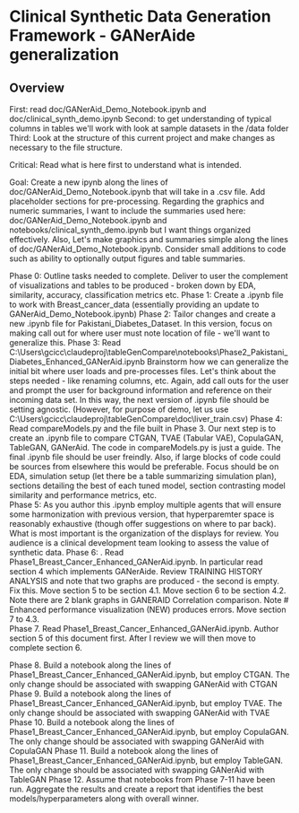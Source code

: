 # Clinical Synthetic Data Generation Framework - GANerAide generalization

## Overview

First: read doc/GANerAid_Demo_Notebook.ipynb and doc/clinical_synth_demo.ipynb
Second: to get understanding of typical columns in tables we'll work with look at sample datasets in the /data folder
Third: Look at the structure of this current project and make changes as necessary to the file structure. 

Critical: Read what is here first to understand what is intended. 

Goal: Create a new ipynb along the lines of doc/GANerAid_Demo_Notebook.ipynb that will take in a .csv file.  Add placeholder sections for pre-processing.  Regarding the graphics and numeric summaries, I want to include the summaries used here: doc/GANerAid_Demo_Notebook.ipynb and notebooks/clinical_synth_demo.ipynb but I want things organized effectively.  Also, Let's make graphics and summaries simple along the lines of doc/GANerAid_Demo_Notebook.ipynb.  Consider small additions to code such as ability to optionally output figures and table summaries.

Phase 0:  Outline tasks needed to complete. Deliver to user the complement of visualizations and tables to be produced - broken down by EDA, similarity, accuracy, classification metrics etc.
Phase 1: Create a .ipynb file to work with Breast_cancer_data (essentially providing an update to GANerAid_Demo_Notebook.ipynb) 
Phase 2: Tailor changes and create a new .ipynb file for Pakistani_Diabetes_Dataset.  In this version, focus on making call out for where user must note location of file - we'll want to generalize this.
Phase 3: Read C:\Users\gcicc\claudeproj\tableGenCompare\notebooks\Phase2_Pakistani_Diabetes_Enhanced_GANerAid.ipynb
Brainstorm how we can generalize the initial bit where user loads and pre-processes files. Let's think about the steps needed - like renaming columns, etc. Again, add call outs for the user and prompt the user for background information and reference on their incoming data set.  In this way, the next version of .ipynb file should be setting agnostic.  (However, for purpose of demo, let us use C:\Users\gcicc\claudeproj\tableGenCompare\doc\liver_train.csv)
Phase 4: Read compareModels.py and the file built in Phase 3.  Our next step is to create an .ipynb file to compare CTGAN, TVAE (Tabular VAE), CopulaGAN, TableGAN, GANerAid.  The code in compareModels.py is just a guide.  The final .ipynb file should be user freindly.  Also, if large blocks of code could be sources from elsewhere this would be preferable. Focus should be on EDA, simulation setup (let there be a table summarizing simulation plan), sections detailing the best of each tuned model, section contrasting model similarity and performance metrics, etc.  
Phase 5: As you author this .ipynb employ multiple agents that will ensure some harmonization with previous version, that hyperparemter space is reasonably exhaustive (though offer suggestions on where to par back).  What is most important is the organization of the displays for review. You audience is a clinical development team looking to assess the value of synthetic data.
Phase 6: .  Read Phase1_Breast_Cancer_Enhanced_GANerAid.ipynb.  In particular read section 4 which implements GANerAide. Review TRAINING HISTORY ANALYSIS and note that two graphs are produced - the second is empty. Fix this. Move section 5 to be section 4.1. Move section 6 to be section 4.2.   Note there are 2 blank graphs in GANERAID Correlation comparison.  Note # Enhanced performance visualization (NEW) produces errors.  Move section 7 to 4.3.  
Phase 7. Read Phase1_Breast_Cancer_Enhanced_GANerAid.ipynb. Author section 5 of this document first.   After I review we will then move to complete section 6.

Phase 8.  Build a notebook along the lines of Phase1_Breast_Cancer_Enhanced_GANerAid.ipynb, but employ CTGAN. The only change should be associated with swapping GANerAid with CTGAN
Phase 9. Build a notebook along the lines of Phase1_Breast_Cancer_Enhanced_GANerAid.ipynb, but employ TVAE. The only change should be associated with swapping GANerAid with TVAE
Phase 10. Build a notebook along the lines of Phase1_Breast_Cancer_Enhanced_GANerAid.ipynb, but employ CopulaGAN. The only change should be associated with swapping GANerAid with CopulaGAN
Phase 11. Build a notebook along the lines of Phase1_Breast_Cancer_Enhanced_GANerAid.ipynb, but employ TableGAN. The only change should be associated with swapping GANerAid with TableGAN
Phase 12.  Assume that notebooks from Phase 7-11 have been run.  Aggregate the results and create a report that identifies the best models/hyperparameters along with overall winner.





